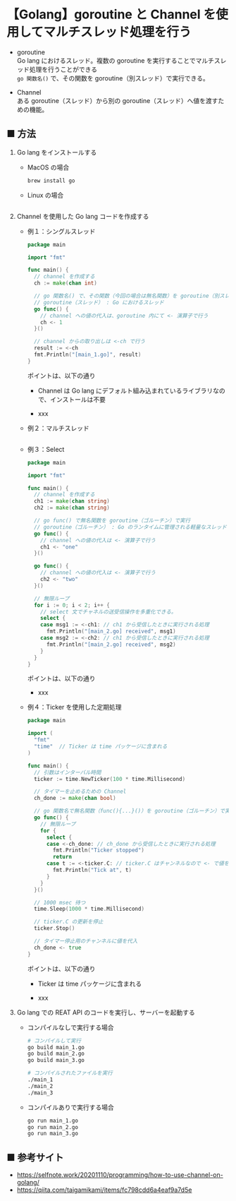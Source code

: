 # 【Golang】goroutine と Channel を使用してマルチスレッド処理を行う

- goroutine<br>
  Go lang におけるスレッド。複数の goroutine を実行することでマルチスレッド処理を行うことができる<br>
  `go 関数名()` で、その関数を goroutine（別スレッド）で実行できる。

- Channel<br>
  ある goroutine（スレッド）から別の goroutine（スレッド）へ値を渡すための機能。<br>

## ■ 方法

1. Go lang をインストールする
    - MacOS の場合
        ```sh
        brew install go
        ```

    - Linux の場合
        ```sh
        ```

1. Channel を使用した Go lang コードを作成する<br>

    - 例１：シングルスレッド
        ```go
        package main

        import "fmt"

        func main() {
          // channel を作成する
          ch := make(chan int)

          // go 関数名() で、その関数（今回の場合は無名関数）を goroutine（別スレッド）で実行できる。
          // goroutine（スレッド） : Go におけるスレッド
          go func() {
            // channel への値の代入は、goroutine 内にて <- 演算子で行う
            ch <- 1
          }()

          // channel からの取り出しは <-ch で行う
          result := <-ch
          fmt.Println("[main_1.go]", result)
        }
        ```

        ポイントは、以下の通り

        - Channel は Go lang にデフォルト組み込まれているライブラリなので、インストールは不要

        - xxx


    - 例２：マルチスレッド
        ```go
        ```

    - 例３：Select
        ```go
        package main

        import "fmt"

        func main() {
          // channel を作成する
          ch1 := make(chan string)
          ch2 := make(chan string)

          // go func() で無名関数を goroutine（ゴルーチン）で実行
          // goroutine（ゴルーチン） : Go のランタイムに管理される軽量なスレッド（一連のプログラムの流れ）
          go func() {
            // channel への値の代入は <- 演算子で行う
            ch1 <- "one"
          }()

          go func() {
            // channel への値の代入は <- 演算子で行う
            ch2 <- "two"
          }()

          // 無限ループ
          for i := 0; i < 2; i++ {
            // select 文でチャネルの送受信操作を多重化できる。
            select {
            case msg1 := <-ch1: // ch1 から受信したときに実行される処理
              fmt.Println("[main_2.go] received", msg1)
            case msg2 := <-ch2: // ch1 から受信したときに実行される処理
              fmt.Println("[main_2.go] received", msg2)
            }
          }
        }
        ```

        ポイントは、以下の通り

        - xxx

    - 例４：Ticker を使用した定期処理
        ```go
        package main

        import (
          "fmt"
          "time"  // Ticker は time パッケージに含まれる
        )

        func main() {
          // 引数はインターバル時間
          ticker := time.NewTicker(100 * time.Millisecond)

          // タイマーを止めるための Channel
          ch_done := make(chan bool)

          // go 関数名で無名関数（func(){...}()）を goroutine（ゴルーチン）で実行
          go func() {
            // 無限ループ
            for {
              select {
              case <-ch_done: // ch_done から受信したときに実行される処理
                fmt.Println("Ticker stopped")
                return
              case t := <-ticker.C: // ticker.C はチャンネルなので <- で値を取りだせる
                fmt.Println("Tick at", t)
              }
            }
          }()

          // 1000 msec 待つ
          time.Sleep(1000 * time.Millisecond)

          // ticker.C の更新を停止
          ticker.Stop()

          // タイマー停止用のチャンネルに値を代入
          ch_done <- true
        }
        ```

        ポイントは、以下の通り

        - Ticker は time パッケージに含まれる

        - xxx


1. Go lang での REAT API のコードを実行し、サーバーを起動する
    - コンパイルなしで実行する場合
        ```sh
        # コンパイルして実行
        go build main_1.go
        go build main_2.go
        go build main_3.go

        # コンパイルされたファイルを実行
        ./main_1
        ./main_2
        ./main_3
        ```

    - コンパイルありで実行する場合
        ```sh
        go run main_1.go
        go run main_2.go
        go run main_3.go
        ```


## ■ 参考サイト

- https://selfnote.work/20201110/programming/how-to-use-channel-on-golang/
- https://qiita.com/taigamikami/items/fc798cdd6a4eaf9a7d5e